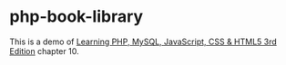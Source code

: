 # php-book-library

This is a demo of [Learning PHP, MySQL, JavaScript, CSS & HTML5 3rd Edition](http://lpmj.net/3rdedition/) chapter 10.
